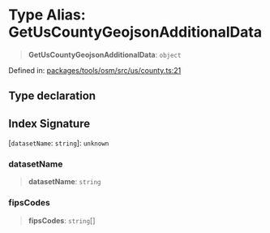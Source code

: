 # Type Alias: GetUsCountyGeojsonAdditionalData

> **GetUsCountyGeojsonAdditionalData**: `object`

Defined in: [packages/tools/osm/src/us/county.ts:21](https://github.com/GeoDaCenter/openassistant/blob/37d127dc7a76d6b5cf9de906c055e4c904e3dfed/packages/tools/osm/src/us/county.ts#L21)

## Type declaration

## Index Signature

\[`datasetName`: `string`\]: `unknown`

### datasetName

> **datasetName**: `string`

### fipsCodes

> **fipsCodes**: `string`[]
